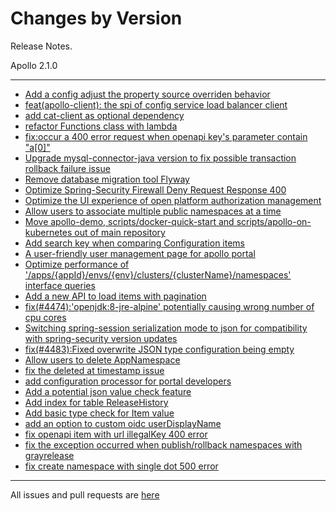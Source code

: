 Changes by Version
==================
Release Notes.

Apollo 2.1.0

------------------
* [Add a config adjust the property source overriden behavior](https://github.com/apolloconfig/apollo/pull/4409)
* [feat(apollo-client): the spi of config service load balancer client](https://github.com/apolloconfig/apollo/pull/4394)
* [add cat-client as optional dependency](https://github.com/apolloconfig/apollo/pull/4414)
* [refactor Functions class with lambda](https://github.com/apolloconfig/apollo/pull/4419)
* [fix:occur a 400 error request when openapi key's parameter contain "a[0]"](https://github.com/apolloconfig/apollo/pull/4424)
* [Upgrade mysql-connector-java version to fix possible transaction rollback failure issue](https://github.com/apolloconfig/apollo/pull/4425)
* [Remove database migration tool Flyway](https://github.com/apolloconfig/apollo/pull/4361)
* [Optimize Spring-Security Firewall Deny Request Response 400](https://github.com/apolloconfig/apollo/pull/4428)
* [Optimize the UI experience of open platform authorization management](https://github.com/apolloconfig/apollo/pull/4436)
* [Allow users to associate multiple public namespaces at a time](https://github.com/apolloconfig/apollo/pull/4437)
* [Move apollo-demo, scripts/docker-quick-start and scripts/apollo-on-kubernetes out of main repository](https://github.com/apolloconfig/apollo/pull/4440)
* [Add search key when comparing Configuration items](https://github.com/apolloconfig/apollo/pull/4459)
* [A user-friendly user management page for apollo portal](https://github.com/apolloconfig/apollo/pull/4464)
* [Optimize performance of '/apps/{appId}/envs/{env}/clusters/{clusterName}/namespaces' interface queries](https://github.com/apolloconfig/apollo/pull/4473)
* [Add a new API to load items with pagination](https://github.com/apolloconfig/apollo/pull/4468)
* [fix(#4474):'openjdk:8-jre-alpine' potentially causing wrong number of cpu cores](https://github.com/apolloconfig/apollo/pull/4475)
* [Switching spring-session serialization mode to json for compatibility with spring-security version updates]()
* [fix(#4483):Fixed overwrite JSON type configuration being empty](https://github.com/apolloconfig/apollo/pull/4486)
* [Allow users to delete AppNamespace](https://github.com/apolloconfig/apollo/pull/4499)
* [fix the deleted at timestamp issue](https://github.com/apolloconfig/apollo/pull/4493)
* [add configuration processor for portal developers](https://github.com/apolloconfig/apollo/pull/4521)
* [Add a potential json value check feature](https://github.com/apolloconfig/apollo/pull/4519)
* [Add index for table ReleaseHistory](https://github.com/apolloconfig/apollo/pull/4550)
* [Add basic type check for Item value](https://github.com/apolloconfig/apollo/pull/4542)
* [add an option to custom oidc userDisplayName](https://github.com/apolloconfig/apollo/pull/4507)
* [fix openapi item with url illegalKey 400 error](https://github.com/apolloconfig/apollo/pull/4549)
* [fix the exception occurred when publish/rollback namespaces with grayrelease](https://github.com/apolloconfig/apollo/pull/4564)
* [fix create namespace with single dot 500 error](https://github.com/apolloconfig/apollo/pull/4568)

------------------
All issues and pull requests are [here](https://github.com/apolloconfig/apollo/milestone/11?closed=1)

